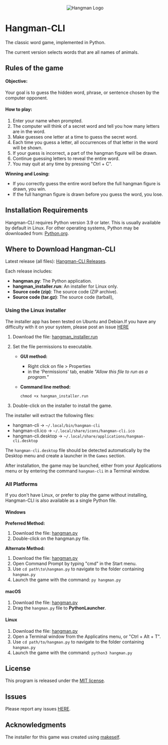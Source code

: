 <p align="center">
  <img src="hangman/hangman-cli.ico" alt="Hangman Logo">
</p>

# Hangman-CLI
The classic word game, implemented in Python.

The current version selects words that are all names of animals.

## Rules of the game
#### Objective:
Your goal is to guess the hidden word, phrase, or sentence chosen by the computer opponent.

#### How to play:
1. Enter your name when prompted.
2. The computer will think of a secret word and tell you how many letters are in the word.
3. Make guesses one letter at a time to guess the secret word.
4. Each time you guess a letter, all occurrences of that letter in the word will be shown.
5. If your guess is incorrect, a part of the hangman figure will be drawn.
6. Continue guessing letters to reveal the entire word.
7. You may quit at any time by pressing "Ctrl + C".

**Winning and Losing:**

* If you correctly guess the entire word before the full hangman figure is drawn, you win.
* If the full hangman figure is drawn before you guess the word, you lose.


## Installation Requirements
Hangman-CLI requires Python version 3.9 or later.
This is usually available by default in Linux.
For other operating systems, Python may be downloaded from:
[Python.org](https://www.python.org/downloads/).

## Where to Download Hangman-CLI
Latest release (all files):
[Hangman-CLI Releases](https://github.com/SteveDaulton/Hangman-CLI/releases/latest/).

Each release includes:
- **hangman.py**: The Python application.
- **hangman_installer.run**: An installer for Linux only.
- **Source code (zip)**: The source code (ZIP archive).
- **Source code (tar.gz)**: The source code (tarball),

### Using the Linux installer
The installer app has been tested on Ubuntu and Debian.If you have any
difficulty with it on your system, please post an issue [HERE](https://github.com/SteveDaulton/Hangman-CLI/issues)

1. Download the file:
[hangman_installer.run](https://github.com/SteveDaulton/Hangman-CLI/releases/latest/download/hangman_installer.run)
2. Set the file permissions to executable.
   - **GUI method:**

     - Right click on file > Properties
     - in the 'Permissions' tab, enable _"Allow this file to run as a program."_

   - **Command line method:**

     `chmod +x hangman_installer.run`

3. Double-click on the installer to install the game.

The installer will extract the following files:
* hangman-cli -> `~/.local/bin/hangman-cli`
* hangman-cli.ico -> `~/.local/share/icons/hangman-cli.ico`
* hangman-cli.desktop -> `~/.local/share/applications/hangman-cli.desktop`

The `hangman-cli.desktop` file should be detected automatically by the
Desktop menu and create a launcher in the `Games` section.

After installation, the game may be launched, either from your Applications menu
or by entering the command `hangman-cli` in a Terminal window.

### All Platforms
If you don't have Linux, or prefer to play the game without installing,
Hangman-CLI is also available as a single Python file.

#### Windows
**Preferred Method:**
1. Download the file: 
[hangman.py](https://github.com/SteveDaulton/Hangman-CLI/releases/latest/download/hangman.py)
2. Double-click on the hangman.py file.

**Alternate Method:**
1. Download the file: 
[hangman.py](https://github.com/SteveDaulton/Hangman-CLI/releases/latest/download/hangman.py)
2. Open Command Prompt by typing "cmd" in the Start menu.
3. Use `cd path\to\hangman.py` to navigate to the folder containing `hangman.py`
4. Launch the game with the command: `py hangman.py`

#### macOS
1. Download the file: 
[hangman.py](https://github.com/SteveDaulton/Hangman-CLI/releases/latest/download/hangman.py)
2. Drag the `hangman.py` file to **PythonLauncher**.

#### Linux
1. Download the file: 
[hangman.py](https://github.com/SteveDaulton/Hangman-CLI/releases/latest/download/hangman.py)
2. Open a Terminal window from the Applicatins menu, or "Ctrl + Alt + T".
3. Use `cd path/to/hangman.py` to navigate to the folder containing `hangman.py`
4. Launch the game with the command: `python3 hangman.py`

## License
This program is released under the [MIT license](https://github.com/SteveDaulton/Hangman-CLI/blob/master/LICENSE).

## Issues
Please report any issues [HERE](https://github.com/SteveDaulton/Hangman-CLI/issues).

## Acknowledgments
The installer for this game was created using [makeself](https://makeself.io/).
